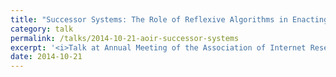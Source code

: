 ```yaml
---
title: "Successor Systems: The Role of Reflexive Algorithms in Enacting Ideological Critique"
category: talk
permalink: /talks/2014-10-21-aoir-successor-systems
excerpt: '<i>Talk at Annual Meeting of the Association of Internet Researchers (AoIR), 2014-10-21</i><br/>'
date: 2014-10-21
---
```

